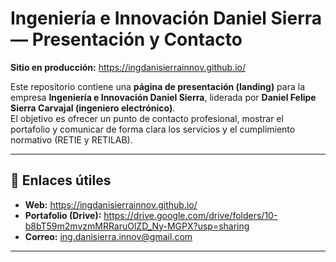 # Ingeniería e Innovación Daniel Sierra — Presentación y Contacto

**Sitio en producción:** https://ingdanisierrainnov.github.io/

Este repositorio contiene una **página de presentación (landing)** para la empresa **Ingeniería e Innovación Daniel Sierra**, liderada por **Daniel Felipe Sierra Carvajal (ingeniero electrónico)**.  
El objetivo es ofrecer un punto de contacto profesional, mostrar el portafolio y comunicar de forma clara los servicios y el cumplimiento normativo (RETIE y RETILAB).

---

## 🧭 Enlaces útiles

- **Web:** https://ingdanisierrainnov.github.io/  
- **Portafolio (Drive):** https://drive.google.com/drive/folders/10-b8bT59m2mvzmMRRaruOlZD_Ny-MGPX?usp=sharing  
- **Correo:** ing.danisierra.innov@gmail.com

---

